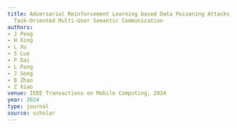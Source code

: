 ```yaml
---
title: Adversarial Reinforcement Learning based Data Poisoning Attacks Defense for
  Task-Oriented Multi-User Semantic Communication
authors:
- J Peng
- H Xing
- L Xu
- S Luo
- P Dai
- L Feng
- J Song
- B Zhao
- Z Xiao
venue: IEEE Transactions on Mobile Computing, 2024
year: 2024
type: journal
source: scholar
---
```

